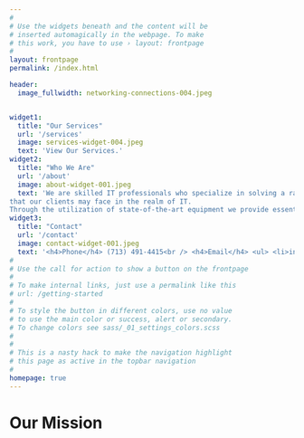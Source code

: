 ```yaml
---
#
# Use the widgets beneath and the content will be
# inserted automagically in the webpage. To make
# this work, you have to use › layout: frontpage
#
layout: frontpage
permalink: /index.html

header:
  image_fullwidth: networking-connections-004.jpeg


widget1:
  title: "Our Services"
  url: '/services'
  image: services-widget-004.jpeg
  text: 'View Our Services.'
widget2:
  title: "Who We Are"
  url: '/about'
  image: about-widget-001.jpeg
  text: 'We are skilled IT professionals who specialize in solving a range of problems 
that our clients may face in the realm of IT.
Through the utilization of state-of-the-art equipment we provide essential hands-on support that allows businesses the ablity to effectively operate and maintain the crucial systems that keep them afloat.'
widget3:
  title: "Contact"
  url: '/contact'
  image: contact-widget-001.jpeg
  text: '<h4>Phone</h4> (713) 491-4415<br /> <h4>Email</h4> <ul> <li>info@technvsolutions.com</li> <li>service@technvsolutions.com</li> <li>repairs@technvsolutions.com</li> </ul>' # takes HTML input
#
# Use the call for action to show a button on the frontpage
#
# To make internal links, just use a permalink like this
# url: /getting-started
#
# To style the button in different colors, use no value
# to use the main color or success, alert or secondary.
# To change colors see sass/_01_settings_colors.scss
#
#
# This is a nasty hack to make the navigation highlight
# this page as active in the topbar navigation
#
homepage: true
---
```


# Our Mission

